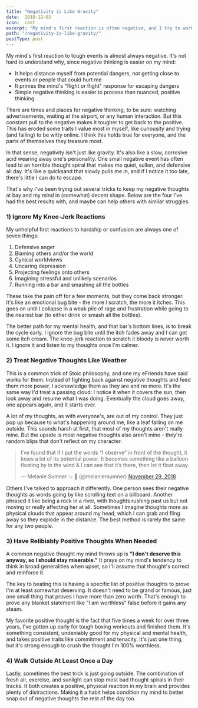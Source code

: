 ```yaml
---
title: "Negativity is Like Gravity"
date:  2018-12-03
icon:  cast
excerpt: "My mind's first reaction is often negative, and I try to work around these carefully so they don't pull me down."
path: "/negativity-is-like-gravity/"
postType: post
---
```


My mind's first reaction to tough events is almost always negative. It's not hard to understand why, since negative thinking is easier on my mind:

* It helps distance myself from potential dangers, not getting close to events or people that could hurt me
* It primes the mind's "flight or flight" response for escaping dangers
* Simple negative thinking is easier to process than nuanced, positive thinking

There are times and places for negative thinking, to be sure: watching advertisements, waiting at the airport, or any human interaction. But this constant pull to the negative makes it tougher to get back to the positive. This has eroded some traits I value most in myself, like curiousity and trying (and failing) to be witty online. I think this holds true for everyone, and the parts of themselves they treasure most.

In that sense, negativity isn't just like gravity. It's also like a slow, corrosive acid wearing away one's personality. One small negative event has often lead to an horrible thought spiral that makes me quiet, sullen, and defensive all day. It's like a quicksand that slowly pulls me in, and if I notice it too late, there's little I can do to escape.

That's why I've been trying out several tricks to keep my negative thoughts at bay and my mind in (somewhat) decent shape. Below are the four I've had the best results with, and maybe can help others with similar struggles.

### 1) Ignore My Knee-Jerk Reactions

My unhelpful first reactions to hardship or confusion are always one of seven things:

1. Defensive anger
2. Blaming others and/or the world
3. Cynical worldviews
4. Uncaring depression
5. Projecting feelings onto others
6. Imagining stressful and unlikely scenarios
7. Running into a bar and smashing all the bottles

These take the pain off for a few moments, but they come back stronger. It's like an emotional bug bite - the more I scratch, the more it itches. This goes on until I collapse in a weak pile of rage and frustration while going to the nearest bar (to either drink or smash all the bottles).

The better path for my mental health, and that bar's bottom lines, is to break the cycle early. I ignore the bug bite until the itch fades away and I can get some itch cream. The knee-jerk reaction to scratch it bloody is never worth it. I ignore it and listen to my thoughts once I'm calmer.

### 2) Treat Negative Thoughts Like Weather

This is a common trick of Stoic philosophy, and one my eFriends have said works for them. Instead of fighting back against negative thoughts and feed them more power, I acknowledge them as they are and no more. It's the same way I'd treat a passing cloud: I notice it when it covers the sun, then look away and resume what I was doing. Eventually the cloud goes away, one appears again, and it starts over.

A lot of my thoughts, as with everyone's, are out of my control. They just pop up because to what's happening around me, like a leaf falling on me outside. This sounds harsh at first, that most of my thoughts aren't really mine. But the upside is most negative thoughts also aren't mine - they're random blips that don't reflect on my character.

<blockquote class="twitter-tweet" data-conversation="none" data-lang="en"><p lang="en" dir="ltr">I’ve found that if I put the words “I observe” in front of the thought, it loses a lot of its potential power. It becomes something like a balloon floating by in the wind &amp; I can see that it’s there, then let it float away.</p>&mdash; Melanie Sumner 💥 🐹 (@melaniersumner) <a href="https://twitter.com/melaniersumner/status/1068117172499697664?ref_src=twsrc%5Etfw">November 29, 2018</a></blockquote>
<script async src="https://platform.twitter.com/widgets.js" charset="utf-8"></script>

Others I've talked to approach it differently. One person sees their negative thoughts as words going by like scrolling text on a billboard. Another phrased it like being a rock in a river, with thoughts rushing past us but not moving or really affecting her at all. Sometimes I imagine thoughts more as physical clouds that appear around my head, which I can grab and fling away so they explode in the distance. The best method is rarely the same for any two people.

### 3) Have Relibiably Positive Thoughts When Needed

A common negative thought my mind throws up is **"I don't deserve this anyway, so I should stay miserable."** It prays on my mind's tendency to think in broad generalities when upset, so I'll assume that thought's correct and reinforce it.

The key to beating this is having a specific list of positive thoughts to prove I'm at least somewhat deserving. It doesn't need to be grand or famous, just one small thing that proves I have more than zero worth. That's enough to prove any blanket statement like "I am worthless" false before it gains any steam.

My favorite positive thought is the fact that five times a week for over three years, I've gotten up early for tough boxing workouts and finished them. It's something consistent, undeniably good for my physical and mental health, and takes positive traits like commitment and tenacity. It's just one thing, but it's strong enough to crush the thought I'm 100% worthless.

### 4) Walk Outside At Least Once a Day

Lastly, sometimes the best trick is just going outside. The combination of fresh air, exercise, and sunlight can stop most bad thought spirals in their tracks. It both creates a positive, physical reaction in my brain and provides plenty of distractions. Making it a habit helps condition my mind to better snap out of negative thoughts the rest of the day too.
